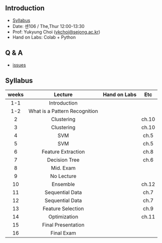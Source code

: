 
## Introduction
- [Syllabus](https://github.com/sejongresearch/2019.Fall.PatternRecognition/blob/master/Syllabus.pdf)
- Date: 센106 / The,Thur 12:00-13:30
- Prof: Yukyung Choi (ykchoi@sejong.ac.kr)
- Hand on Labs: Colab + Python

## Q & A
- [issues](https://github.com/sejongresearch/2019.Fall.AdvancedC/issues)

## Syllabus
| weeks | Lecture | Hand on Labs  | Etc | 
|:--:|:--:|:--:|:--:|
| 1-1 | Introduction | | |
| 1-2 | What is a Pattern Recognition | | |
| 2 | Clustering | | ch.10 |
| 3 | Clustering | | ch.10 |
| 4 | SVM | | ch.5 |
| 5 | SVM | | ch.5 |
| 6 | Feature Extraction | | ch.8 |
| 7 | Decision Tree | | ch.6 |
| 8 | Mid. Exam | | |
| 9 | No Lecture | | |
| 10 | Ensemble | | ch.12 |
| 11 | Sequential Data | | ch.7 |
| 12 | Sequential Data | | ch.7 |
| 13 | Feature Selection | | ch.9 |
| 14 | Optimization | | ch.11 |
| 15 | Final Presentation | | |
| 16 | Final Exam | | |









